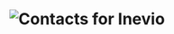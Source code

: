 ![Contacts for Inevio](https://cloud.githubusercontent.com/assets/1794673/5495348/19465a7c-86fd-11e4-8bb2-b90ba5a30ca1.png)
========
